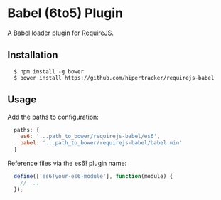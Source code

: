 Babel (6to5) Plugin
===

A [Babel](https://babeljs.io/) loader plugin for [RequireJS](http://requirejs.org).

Installation
---

```
  $ npm install -g bower
  $ bower install https://github.com/hipertracker/requirejs-babel
```

Usage
---

Add the paths to configuration:

```javascript
  paths: {
    es6: '...path_to_bower/requirejs-babel/es6',
    babel: '...path_to_bower/requirejs-babel/babel.min'
  }
```

Reference files via the es6! plugin name:
```javascript
  define(['es6!your-es6-module'], function(module) {
    // ...
  });
```
